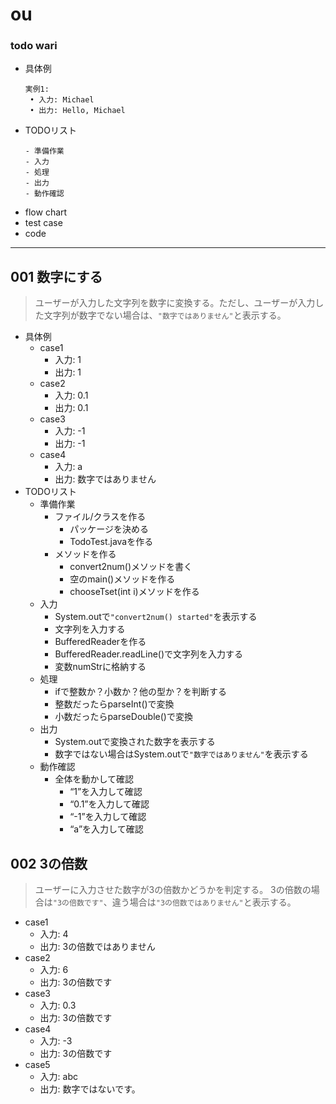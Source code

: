 # ou

### todo wari
  - 具体例
     ```
     実例1:
      • 入力: Michael
      • 出力: Hello, Michael
    ```
  - TODOリスト
    ```
    - 準備作業
    - 入力
    - 処理
    - 出力
    - 動作確認
    ```
  - flow chart
  - test case
  - code
----
## 001 数字にする
  > ユーザーが入力した文字列を数字に変換する。ただし、ユーザーが入力した文字列が数字でない場合は、`"数字ではありません"`と表示する。
  - 具体例
    - case1
      - 入力: 1
      - 出力: 1
    - case2
      - 入力: 0.1
      - 出力: 0.1
    - case3
      - 入力: -1
      - 出力: -1
    - case4
      - 入力: a
      - 出力: 数字ではありません
  - TODOリスト
    - 準備作業
      - ファイル/クラスを作る
        - パッケージを決める
        - TodoTest.javaを作る
      - メソッドを作る
        - convert2num()メソッドを書く
        - 空のmain()メソッドを作る
        - chooseTset(int i)メソッドを作る
    - 入力
        - System.outで`"convert2num() started"`を表示する
        - 文字列を入力する
        - BufferedReaderを作る
        - BufferedReader.readLine()で文字列を入力する
        - 変数numStrに格納する
    - 処理
      - ifで整数か？小数か？他の型か？を判断する
      - 整数だったらparseInt()で変換
      - 小数だったらparseDouble()で変換
    - 出力
      - System.outで変換された数字を表示する
      - 数字ではない場合はSystem.outで`"数字ではありません"`を表示する
    - 動作確認
      - 全体を動かして確認
        - “1”を入力して確認
        - “0.1”を入力して確認
        - “-1”を入力して確認
        - “a”を入力して確認

## 002 3の倍数
  > ユーザーに入力させた数字が3の倍数かどうかを判定する。 3の倍数の場合は`"3の倍数です"`、違う場合は`"3の倍数ではありません"`と表示する。
  - case1
    - 入力: 4
    - 出力: 3の倍数ではありません
  - case2
    - 入力: 6
    - 出力: 3の倍数です
  - case3
    - 入力: 0.3
    - 出力: 3の倍数です
  - case4
    - 入力: -3
    - 出力: 3の倍数です
  - case5
    - 入力: abc
    - 出力: 数字ではないです。
